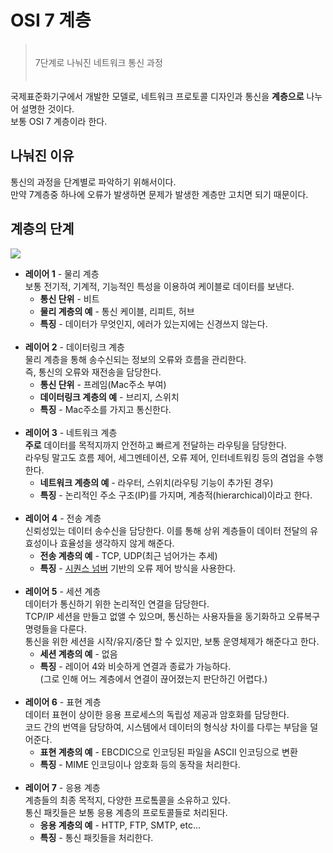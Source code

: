 # OSI 7 계층
  > ㅤ  
  > 7단계로 나눠진 네트워크 통신 과정  
  > ㅤ

  국제표준화기구에서 개발한 모델로, 네트워크 프로토콜 디자인과 통신을 **계층으로** 나누어 설명한 것이다.  
  보통 OSI 7 계층이라 한다.
  
  ## 나눠진 이유
  통신의 과정을 단계별로 파악하기 위해서이다.  
  만약 7계층중 하나에 오류가 발생하면 문제가 발생한 계층만 고치면 되기 때문이다.

  ## 계층의 단계
  <img src="https://zrr.kr/XpNx" />
  
  - **레이어 1** - 물리 계층  
    보통 전기적, 기계적, 기능적인 특성을 이용하여 케이블로 데이터를 보낸다.  
    - **통신 단위** - 비트
    - **물리 계층의 예** - 통신 케이블, 리피트, 허브
    - **특징** - 데이터가 무엇인지, 에러가 있는지에는 신경쓰지 않는다.
  <br /><br />
  - **레이어 2** - 데이터링크 계층  
    물리 계층을 통해 송수신되는 정보의 오류와 흐름을 관리한다.  
    즉, 통신의 오류와 재전송을 담당한다.
    - **통신 단위** - 프레임(Mac주소 부여)
    - **데이터링크 계층의 예** - 브리지, 스위치
    - **특징** -  Mac주소를 가지고 통신한다.
  <br /><br />
  - **레이어 3** - 네트워크 계층  
    **주로** 데이터를 목적지까지 안전하고 빠르게 전달하는 라우팅을 담당한다.  
    라우팅 말고도 흐름 제어, 세그멘테이션, 오류 제어, 인터네트워킹 등의 겸업을 수행한다.
    - **네트워크 계층의 예** - 라우터, 스위치(라우팅 기능이 추가된 경우)
    - **특징** - 논리적인 주소 구조(IP)를 가지며, 계층적(hierarchical)이라고 한다.
  <br /><br />
  - **레이어 4** - 전송 계층  
    신뢰성있는 데이터 송수신을 담당한다.
    이를 통해 상위 계층들이 데이터 전달의 유효성이나 효율성을 생각하지 않게 해준다.
    - **전송 계층의 예** - TCP, UDP(최근 넘어가는 추세)
    - **특징** - <a href="https://evan-moon.github.io/2019/11/10/header-of-tcp/">시퀀스 넘버</a> 기반의 오류 제어 방식을 사용한다. 
  <br /><br />
  - **레이어 5** - 세션 계층  
    데이터가 통신하기 위한 논리적인 연결을 담당한다.  
    TCP/IP 세션을 만들고 없앨 수 있으며, 통신하는 사용자들을 동기화하고 오류복구 명령들을 다룬다.  
    통신을 위한 세션을 시작/유지/중단 할 수 있지만, 보통 운영체제가 해준다고 한다.
    - **세션 계층의 예** - 없음
    - **특징** - 레이어 4와 비슷하게 연결과 종료가 가능하다.  
    (그로 인해 어느 계층에서 연결이 끊어졌는지 판단하긴 어렵다.)
  <br /><br />
  - **레이어 6** - 표현 계층  
    데이터 표현이 상이한 응용 프로세스의 독립성 제공과 암호화를 담당한다.  
    코드 간의 번역을 담당하여, 시스템에서 데이터의 형식상 차이를 다루는 부담을 덜어준다.
    - **표현 계층의 예** - EBCDIC으로 인코딩된 파일을 ASCII 인코딩으로 변환
    - **특징** - MIME 인코딩이나 암호화 등의 동작을 처리한다.
  <br /><br />
  - **레이어 7** - 응용 계층  
    계층들의 최종 목적지, 다양한 프로톸콜을 소유하고 있다.  
    통신 패킷들은 보통 응용 계층의 프로토콜들로 처리된다.
    - **응용 계층의 예** - HTTP, FTP, SMTP, etc...
    - **특징** - 통신 패킷들을 처리한다.